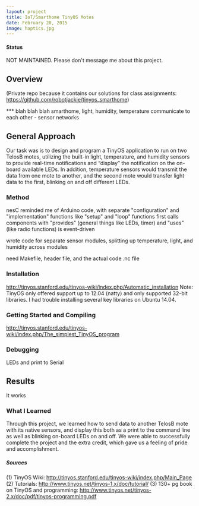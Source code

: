 ```yaml
---
layout: project
title: IoT/Smarthome TinyOS Motes
date: February 20, 2015
image: haptics.jpg
---
```

#### Status
NOT MAINTAINED. Please don't message me about this project.

## Overview
(Private repo because it contains our solutions for class assignments: 
https://github.com/robotjackie/tinyos_smarthome)

*** blah blah blah smarthome, light, humidity, temperature
communicate to each other - sensor networks

## General Approach
Our task was is to design and program a TinyOS application to run on two TelosB motes, utilizing the built-in light, temperature, and humidity sensors to provide real-time notifications and “display” the notification on the on-board available LEDs. In addition, temperature sensors would transmit the data from one mote to another, and the second mote would transfer light data to the first, blinking on and off different LEDs.


### Method
nesC
reminded me of Arduino code, with separate "configuration" and "implementation" functions
like "setup" and "loop" functions
first calls components with "provides" (general things like LEDs, timer) and "uses" (like radio functions)
is event-driven 

wrote code for separate sensor modules, splitting up temperature, light, and humidity across modules

need Makefile, header file, and the actual code .nc file

### Installation
http://tinyos.stanford.edu/tinyos-wiki/index.php/Automatic_installation
Note: TinyOS only offered support up to 12.04 (natty) and only supported 32-bit libraries. I had trouble installing several key libraries on Ubuntu 14.04.

### Getting Started and Compiling
http://tinyos.stanford.edu/tinyos-wiki/index.php/The_simplest_TinyOS_program

### Debugging
LEDs and print to Serial

## Results
It works

### What I Learned
 Through this project, we learned how to send data to another TelosB mote with its native sensors, and display this both as a print to the command line as well as blinking on-board LEDs on and off. We were able to successfully complete the project and the extra credit, which gave us a feeling of pride and accomplishment.

##### Sources
(1) TinyOS Wiki: http://tinyos.stanford.edu/tinyos-wiki/index.php/Main_Page
(2) Tutorials: http://www.tinyos.net/tinyos-1.x/doc/tutorial/
(3) 130+ pg book on TinyOS and programming: http://www.tinyos.net/tinyos-2.x/doc/pdf/tinyos-programming.pdf

